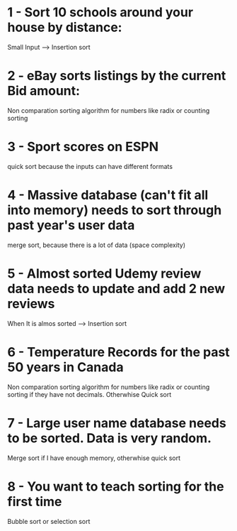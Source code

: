 # 1 - Sort 10 schools around your house by distance:

Small Input --> Insertion sort

# 2 - eBay sorts listings by the current Bid amount:

Non comparation sorting algorithm for numbers like radix or counting sorting

# 3 - Sport scores on ESPN

quick sort because the inputs can have different formats

# 4 - Massive database (can't fit all into memory) needs to sort through past year's user data

merge sort, because there is a lot of data (space complexity)

# 5 - Almost sorted Udemy review data needs to update and add 2 new reviews

When It is almos sorted --> Insertion sort

# 6 - Temperature Records for the past 50 years in Canada

Non comparation sorting algorithm for numbers like radix or counting sorting if they have not decimals. Otherwhise Quick sort

# 7 - Large user name database needs to be sorted. Data is very random.

Merge sort if I have enough memory, otherwhise quick sort

# 8 - You want to teach sorting for the first time

Bubble sort or selection sort
